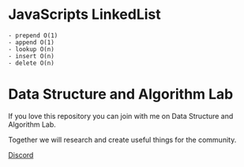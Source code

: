 # JavaScripts LinkedList

    - prepend O(1)
    - append O(1)
    - lookup O(n)
    - insert O(n)
    - delete O(n)

# Data Structure and Algorithm Lab
If you love this repository you can join with me on Data Structure and Algorithm Lab.

Together we will research and create useful things for the community.

[Discord](https://discord.gg/N8CrS3Ccsp)